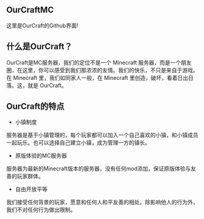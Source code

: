 ## OurCraftMC

这里是OurCraft的Github界面!

## 什么是OurCraft？

OurCraft是MC服务器，我们的定位不是一个 Minecraft 服务器，而是一个朋友圈，在这里，你可以感受到我们那浓浓的友情。我们的快乐，不只是来自于游戏。在 Minecraft 里，我们如同家人一般，在 Minecraft 里创造，破坏，看着日出日落。这，就是 OurCraft。

## OurCraft的特点

- 小镇制度
  
服务器是基于小镇管理的，每个玩家都可以加入一个自己喜欢的小镇，和小镇成员一起玩乐。也可以选择自己建立小镇，成为管理一方的镇长。

- 原版体验的MC服务器

服务器为最新的Minecraft版本的服务器，没有任何mod添加，保证原版体验与友善的玩家群体。

- 自由开放平等

我们接受任何背景的玩家，愿意和任何人和平友善的相处。除影响他人的行为外，我们不对任何行为做出限制。
